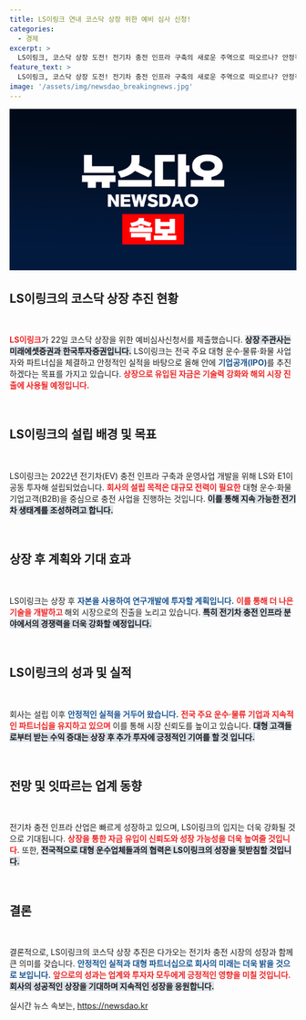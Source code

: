 ```yaml
---
title: LS이링크 연내 코스닥 상장 위한 예비 심사 신청!
categories:
  - 경제
excerpt: >
  LS이링크, 코스닥 상장 도전! 전기차 충전 인프라 구축의 새로운 주역으로 떠오르나? 안정적 실적과 파트너십을 바탕으로 점진적 성장 기대!
feature_text: >
  LS이링크, 코스닥 상장 도전! 전기차 충전 인프라 구축의 새로운 주역으로 떠오르나? 안정적 실적과 파트너십을 바탕으로 점진적 성장 기대!
image: '/assets/img/newsdao_breakingnews.jpg'
---
```


<p><img src="/assets/img/newsdao_breakingnews.jpg" alt="koreaapp 속보" /></p>

<h2 data-ke-size="size26">LS이링크의 코스닥 상장 추진 현황</h2>

<p data-ke-size="size16">&nbsp;</p>

<p><b><span style="color: #ee2323;">LS이링크</span></b>가 22일 코스닥 상장을 위한 예비심사신청서를 제출했습니다. <b><span style="background-color: #21538527;">상장 주관사는 미래에셋증권과 한국투자증권입니다.</span></b> LS이링크는 전국 주요 대형 운수·물류·화물 사업자와 파트너십을 체결하고 안정적인 실적을 바탕으로 올해 안에 <b><span style="color: #1a5490;">기업공개(IPO)</span></b>를 추진하겠다는 목표를 가지고 있습니다. <b><span style="color: #ee2323;">상장으로 유입된 자금은 기술력 강화와 해외 시장 진출에 사용될 예정입니다.</span></b></p>

<p data-ke-size="size16">&nbsp;</p>

<h2 data-ke-size="size26">LS이링크의 설립 배경 및 목표</h2>

<p data-ke-size="size16">&nbsp;</p>

<p>LS이링크는 2022년 전기차(EV) 충전 인프라 구축과 운영사업 개발을 위해 LS와 E1이 공동 투자해 설립되었습니다. <b><span style="color: #ee2323;">회사의 설립 목적은 대규모 전력이 필요한</span></b> 대형 운수·화물 기업고객(B2B)을 중심으로 충전 사업을 진행하는 것입니다. <b><span style="background-color: #21538527;">이를 통해 지속 가능한 전기차 생태계를 조성하려고 합니다.</span></b></p>

<p data-ke-size="size16">&nbsp;</p>

<h2 data-ke-size="size26">상장 후 계획와 기대 효과</h2>

<p data-ke-size="size16">&nbsp;</p>

<p>LS이링크는 상장 후 <b><span style="color: #1a5490;">자본을 사용하여 연구개발에 투자할 계획입니다.</span></b> <b><span style="color: #ee2323;">이를 통해 더 나은 기술을 개발하고 </span></b> 해외 시장으로의 진출을 노리고 있습니다. <b><span style="background-color: #21538527;">특히 전기차 충전 인프라 분야에서의 경쟁력을 더욱 강화할 예정입니다.</span></b></p>

<p data-ke-size="size16">&nbsp;</p>

<h2 data-ke-size="size26">LS이링크의 성과 및 실적</h2>

<p data-ke-size="size16">&nbsp;</p>

<p>회사는 설립 이후 <b><span style="color: #1a5490;">안정적인 실적을 거두어 왔습니다.</span></b> <b><span style="color: #ee2323;">전국 주요 운수·물류 기업과 지속적인 파트너십을 유지하고 있으며</span></b> 이를 통해 시장 신뢰도를 높이고 있습니다. <b><span style="background-color: #21538527;">대형 고객들로부터 받는 수익 증대는 상장 후 추가 투자에 긍정적인 기여를 할 것 입니다.</span></b></p>

<p data-ke-size="size16">&nbsp;</p>

<h2 data-ke-size="size26">전망 및 잇따르는 업계 동향</h2>

<p data-ke-size="size16">&nbsp;</p>

<p>전기차 충전 인프라 산업은 빠르게 성장하고 있으며, LS이링크의 입지는 더욱 강화될 것으로 기대됩니다. <b><span style="color: #ee2323;">상장을 통한 자금 유입이 신뢰도와 성장 가능성을 더욱 높여줄 것입니다.</span></b> 또한, <b><span style="background-color: #21538527;">전국적으로 대형 운수업체들과의 협력은 LS이링크의 성장을 뒷받침할 것입니다.</span></b></p>

<p data-ke-size="size16">&nbsp;</p>

<h2 data-ke-size="size26">결론</h2>

<p data-ke-size="size16">&nbsp;</p>

<p>결론적으로, LS이링크의 코스닥 상장 추진은 다가오는 전기차 충전 시장의 성장과 함께 큰 의미를 갖습니다. <b><span style="color: #1a5490;">안정적인 실적과 대형 파트너십으로 회사의 미래는 더욱 밝을 것으로 보입니다.</span></b> <b><span style="color: #ee2323;">앞으로의 성과는 업계와 투자자 모두에게 긍정적인 영향을 미칠 것입니다.</span></b> <b><span style="background-color: #21538527;">회사의 성공적인 상장을 기대하며 지속적인 성장을 응원합니다.</span></b></p>
실시간 뉴스 속보는, <a href="https://newsdao.kr" rel="dofollow">https://newsdao.kr</a>



